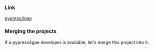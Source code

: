 ### Link ###
[pypress4gae](http://code.google.com/p/pypress4gae/)

### Merging the projects ###
If a pypress4gae developer is available, let's merge this project into it.